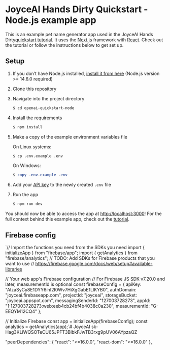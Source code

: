 # JoyceAI Hands Dirty Quickstart - Node.js example app

This is an example pet name generator app used in the JoyceAI Hands Dirty[quickstart tutorial](https://beta.openai.com/docs/quickstart). It uses the [Next.js](https://nextjs.org/) framework with [React](https://reactjs.org/). Check out the tutorial or follow the instructions below to get set up.

## Setup

1. If you don’t have Node.js installed, [install it from here](https://nodejs.org/en/) (Node.js version >= 14.6.0 required)

2. Clone this repository

3. Navigate into the project directory

   ```bash
   $ cd openai-quickstart-node
   ```

4. Install the requirements

   ```bash
   $ npm install
   ```

5. Make a copy of the example environment variables file

   On Linux systems: 
   ```bash
   $ cp .env.example .env
   ```
   On Windows:
   ```powershell
   $ copy .env.example .env
   ```
6. Add your [API key](https://beta.openai.com/account/api-keys) to the newly created `.env` file

7. Run the app

   ```bash
   $ npm run dev
   ```

You should now be able to access the app at [http://localhost:3000](http://localhost:3000)! For the full context behind this example app, check out the [tutorial](https://beta.openai.com/docs/quickstart).

## Firebase config
`// Import the functions you need from the SDKs you need
import { initializeApp } from "firebase/app";
import { getAnalytics } from "firebase/analytics";
// TODO: Add SDKs for Firebase products that you want to use
// https://firebase.google.com/docs/web/setup#available-libraries

// Your web app's Firebase configuration
// For Firebase JS SDK v7.20.0 and later, measurementId is optional
const firebaseConfig = {
  apiKey: "AIzaSyCy8E1DYY6ihI2I0Wv7HiXgGabE1LlKYB0",
  authDomain: "joyceai.firebaseapp.com",
  projectId: "joyceai",
  storageBucket: "joyceai.appspot.com",
  messagingSenderId: "127003728273",
  appId: "1:127003728273:web:eeb4cb24bf4b4038c0a230",
  measurementId: "G-EEQYM12CQ4"
};

// Initialize Firebase
const app = initializeApp(firebaseConfig);
const analytics = getAnalytics(app);`# JoyceAI
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


"peerDependencies": {
    "react": ">=16.0.0",
    "react-dom": ">=16.0.0"
  },